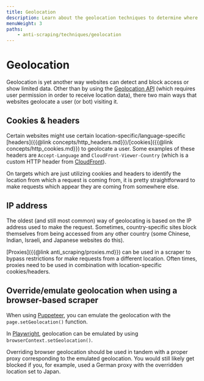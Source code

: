 ```yaml
---
title: Geolocation
description: Learn about the geolocation techniques to determine where requests are coming from, and a bit about how to avoid being blocked based on geolocation.
menuWeight: 3
paths:
    - anti-scraping/techniques/geolocation
---
```


# [](#geolocation) Geolocation

Geolocation is yet another way websites can detect and block access or show limited data. Other than by using the [Geolocation API](https://developer.mozilla.org/en-US/docs/Web/API/Geolocation_API) (which requires user permission in order to receive location data), there two main ways that websites geolocate a user (or bot) visiting it.

## [](#cookies-headers) Cookies & headers

Certain websites might use certain location-specific/language-specific [headers]({{@link concepts/http_headers.md}})/[cookies]({{@link concepts/http_cookies.md}}) to geolocate a user. Some examples of these headers are `Accept-Language` and `CloudFront-Viewer-Country` (which is a custom HTTP header from [CloudFront](https://docs.aws.amazon.com/AmazonCloudFront/latest/DeveloperGuide/using-cloudfront-headers.html)).

On targets which are just utilizing cookies and headers to identify the location from which a request is coming from, it is pretty straightforward to make requests which appear they are coming from somewhere else.

## [](#ip-address) IP address

The oldest (and still most common) way of geolocating is based on the IP address used to make the request. Sometimes, country-specific sites block themselves from being accessed from any other country (some Chinese, Indian, Israeli, and Japanese websites do this).

[Proxies]({{@link anti_scraping/proxies.md}}) can be used in a scraper to bypass restrictions for make requests from a different location. Often times, proxies need to be used in combination with location-specific cookies/headers.

## [](#override-emulate-geolocation) Override/emulate geolocation when using a browser-based scraper

When using [Puppeteer](https://pptr.dev/#?product=Puppeteer&show=api-pagesetgeolocationoptions), you can emulate the geolocation with the `page.setGeolocation()` function.

In [Playwright](https://playwright.dev/docs/api/class-browsercontext#browsercontextsetgeolocationgeolocation), geolocation can be emulated by using `browserContext.setGeolocation()`.

Overriding browser geolocation should be used in tandem with a proper proxy corresponding to the emulated geolocation. You would still likely get blocked if you, for example, used a German proxy with the overridden location set to Japan.
